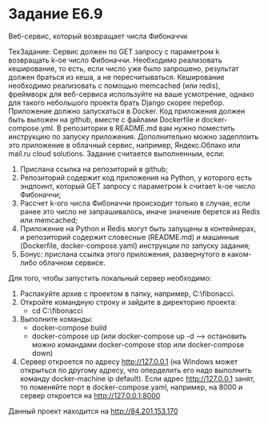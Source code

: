 # Задание E6.9

   Веб-сервис, который возвращает числа Фибоначчи

   ТехЗадание:
Сервис должен по GET запросу с параметром k возвращать k-ое число Фибоначчи. Необходимо реализовать кеширование, то есть, если число уже было запрошено, результат должен браться из кеша, а не пересчитываться.
Кеширование необходимо реализовать с помощью memcached (или redis), фреймворк для веб-сервиса используйте на ваше усмотрение, однако для такого небольшого проекта брать Django скорее перебор.
Приложение должно запускаться в Docker. Код приложения должен быть выложен на github, вместе с файлами Dockerfile и docker-compose.yml. В репозитории в README.md вам нужно поместить инструкцию по запуску приложения.
Дополнительно можно задеплоить это приложение в облачный сервис, например, Яндекс.Облако или mail.ru cloud solutions.
Задание считается выполненным, если:
1) Прислана ссылка на репозиторий в github;
2) Репозиторий содержит код приложения на Python, у которого есть эндпоинт, который GET запросу c параметром k считает k-ое число Фибоначчи;
3) Рассчет k-ого числа Фибоначчи происходит только в случае, если ранее это число не запрашивалось, иначе значение берется из Redis или memcached;
4) Приложение на Python и Redis могут быть запущены в контейнерах, и репозиторий содержит словесные (README.md) и машинные (Dockerfile, docker-compose.yaml) инструкции по запуску задания;
5) Бонус: прислана ссылка этого приложения, развернутого в каком-либо облачном сервисе.

Для того, чтобы запустить локальный сервер необходимо:
1) Распакуйте архив с проектом в папку, например, C:\fibonacci.
2) Откройте командную строку и зайдите в директорию проекта:
   - cd C:\fibonacci
3) Выполните команды:
   - docker-compose build
   - docker-compose up (или docker-compose up -d --> остановить можно командами docker-compose stop или docker-compose down)
4) Сервер откроется по адресу  http://127.0.0.1 (на Windows может открыться по другому адресу, что оперделить его надо выполнить команду docker-machine ip default). Если адрес http://127.0.0.1 занят, то поменяйте порт в docker-compose.yaml, например, на 8000 и сервер откроется на http://127.0.0.1:8000

Данный проект находится на http://84.201.153.170
